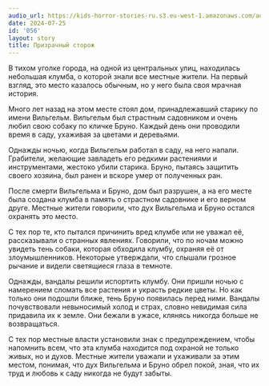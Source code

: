 ```yaml
---
audio_url: https://kids-horror-stories-ru.s3.eu-west-1.amazonaws.com/audio/056-ghost-guard.mp3
date: 2024-07-25
id: '056'
layout: story
title: Призрачный сторож
---
```


В тихом уголке города, на одной из центральных улиц, находилась небольшая клумба, о которой знали все местные жители. На первый взгляд, это место казалось обычным, но у него была своя мрачная история.

Много лет назад на этом месте стоял дом, принадлежавший старику по имени Вильгельм. Вильгельм был страстным садовником и очень любил свою собаку по кличке Бруно. Каждый день они проводили время в саду, ухаживая за цветами и деревьями.

Однажды ночью, когда Вильгельм работал в саду, на него напали. Грабители, желающие завладеть его редкими растениями и инструментами, жестоко убили старика. Бруно, пытаясь защитить своего хозяина, был ранен и вскоре умер от полученных ран.

После смерти Вильгельма и Бруно, дом был разрушен, а на его месте была создана клумба в память о страстном садовнике и его верном друге. Местные жители говорили, что дух Вильгельма и Бруно остался охранять это место.

С тех пор те, кто пытался причинить вред клумбе или не уважал её, рассказывали о странных явлениях. Говорили, что по ночам можно увидеть тень собаки, которая обходила клумбу, охраняя её от злоумышленников. Некоторые утверждали, что слышали грозное рычание и видели светящиеся глаза в темноте.

Однажды, вандалы решили испортить клумбу. Они пришли ночью с намерением сломать все растения и украсть редкие цветы. Но как только они подошли ближе, тень Бруно появилась перед ними. Вандалы почувствовали невыносимый холод и страх, словно невидимая сила придавила их к земле. Они бежали в ужасе, клянясь никогда больше не возвращаться.

С тех пор местные власти установили знак с предупреждением, чтобы напомнить всем, что эта клумба находится под охраной не только живых, но и духов. Местные жители уважали и ухаживали за этим местом, понимая, что дух Вильгельма и Бруно обрел покой, зная, что их труд и любовь к саду никогда не будут забыты.